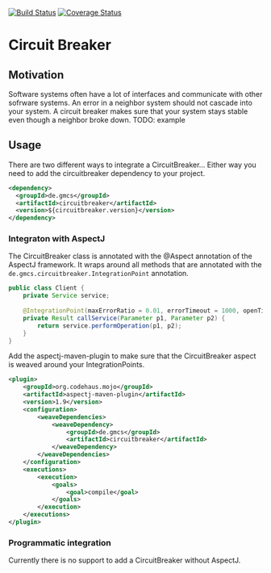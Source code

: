 [![Build Status](https://travis-ci.org/gossie/circuit-breaker.svg?branch=master)](https://travis-ci.org/gossie/circuit-breaker)
[![Coverage Status](https://coveralls.io/repos/github/gossie/circuit-breaker/badge.svg?branch=master)](https://coveralls.io/github/gossie/circuit-breaker?branch=master)

# Circuit Breaker

## Motivation
Software systems often have a lot of interfaces and communicate with other sofrware systems. An error in a neighbor system should not cascade into your system. A circuit breaker makes sure that your system stays stable even though a neighbor broke down.
TODO: example

## Usage

There are two different ways to integrate a CircuitBreaker...
Either way you need to add the circuitbreaker dependency to your project.

```xml
<dependency>
  <groupId>de.gmcs</groupId>
  <artifactId>circuitbreaker</artifactId>
  <version>${circuitbreaker.version}</version>
</dependency>
```

### Integraton with AspectJ
The CircuitBreaker class is annotated with the @Aspect annotation of the AspectJ framework. It wraps around all methods that are annotated with the `de.gmcs.circuitbreaker.IntegrationPoint` annotation.

```java
public class Client {
    private Service service;
    
    @IntegrationPoint(maxErrorRatio = 0.01, errorTimeout = 1000, openTimePeriod = 10000)
    private Result callService(Parameter p1, Parameter p2) {
        return service.performOperation(p1, p2);
    }
}
```

Add the aspectj-maven-plugin to make sure that the CircuitBreaker aspect is weaved around your IntegrationPoints.

```xml
<plugin>
    <groupId>org.codehaus.mojo</groupId>
    <artifactId>aspectj-maven-plugin</artifactId>
    <version>1.9</version>
    <configuration>
        <weaveDependencies>
            <weaveDependency>
                <groupId>de.gmcs</groupId>
                <artifactId>circuitbreaker</artifactId>
            </weaveDependency>
        </weaveDependencies>
    </configuration>
    <executions>
        <execution>
            <goals>
                <goal>compile</goal>
            </goals>
        </execution>
    </executions>
</plugin>
```

### Programmatic integration
Currently there is no support to add a CircuitBreaker without AspectJ.
